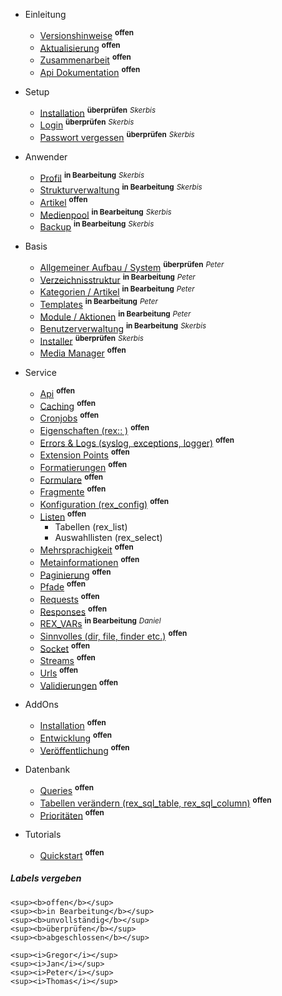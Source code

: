- Einleitung
    - [Versionshinweise](/{{path}}/{{version}}/versionshinweise) <sup><b>offen</b></sup>
    - [Aktualisierung](/{{path}}/{{version}}/aktualisierung) <sup><b>offen</b></sup>
    - [Zusammenarbeit](/{{path}}/{{version}}/zusammenarbeit) <sup><b>offen</b></sup>
    - [Api Dokumentation](/docs/master/) <sup><b>offen</b></sup>

- Setup
    - [Installation](/{{path}}/{{version}}/installation) <sup><b>überprüfen</b></sup> <sup><i>Skerbis</i></sup>
    - [Login](/{{path}}/{{version}}/login) <sup><b>überprüfen</b></sup> <sup><i>Skerbis</i></sup>
    - [Passwort vergessen](/{{path}}/{{version}}/passwort-vergessen) <sup><b>überprüfen</b></sup> <sup><i>Skerbis</i></sup>

- Anwender
    - [Profil](/{{path}}/{{version}}/profil) <sup><b>in Bearbeitung</b></sup> <sup><i>Skerbis</i></sup>
    - [Strukturverwaltung](/{{path}}/{{version}}/strukturverwaltung) <sup><b>in Bearbeitung</b></sup> <sup><i>Skerbis</i></sup>
    - [Artikel](/{{path}}/{{version}}/artikel) <sup><b>offen</b></sup>
    - [Medienpool](/{{path}}/{{version}}/medienpool) <sup><b>in Bearbeitung</b></sup> <sup><i>Skerbis</i></sup>
    - [Backup](/{{path}}/{{version}}/backup) <sup><b>in Bearbeitung</b></sup> <sup><i>Skerbis</i></sup>

- Basis
    - [Allgemeiner Aufbau / System](/{{path}}/{{version}}/system) <sup><b>überprüfen</b></sup> <sup><i>Peter</i></sup>
    - [Verzeichnisstruktur](/{{path}}/{{version}}/verzeichnisstruktur) <sup><b>in Bearbeitung</b></sup> <sup><i>Peter</i></sup>
    - [Kategorien / Artikel](/{{path}}/{{version}}/kategorien-artikel) <sup><b>in Bearbeitung</b></sup> <sup><i>Peter</i></sup>
    - [Templates](/{{path}}/{{version}}/templates) <sup><b>in Bearbeitung</b></sup> <sup><i>Peter</i></sup>
    - [Module / Aktionen](/{{path}}/{{version}}/module-aktionen) <sup><b>in Bearbeitung</b></sup> <sup><i>Peter</i></sup>
    - [Benutzerverwaltung](/{{path}}/{{version}}/benutzerverwaltung) <sup><b>in Bearbeitung</b></sup> <sup><i>Skerbis</i></sup>
    - [Installer](/{{path}}/{{version}}/installer) <sup><b>überprüfen</b></sup> <sup><i>Skerbis</i></sup>
    - [Media Manager](/{{path}}/{{version}}/media-manager) <sup><b>offen</b></sup>

- Service
    - [Api](/{{path}}/{{version}}/api) <sup><b>offen</b></sup>
    - [Caching](/{{path}}/{{version}}/caching) <sup><b>offen</b></sup>
    - [Cronjobs](/{{path}}/{{version}}/cronjobs) <sup><b>offen</b></sup>
    - [Eigenschaften (rex:: )](/{{path}}/{{version}}/eigenschaften) <sup><b>offen</b></sup>
    - [Errors & Logs (syslog, exceptions, logger)](/{{path}}/{{version}}/errors) <sup><b>offen</b></sup>
    - [Extension Points](/{{path}}/{{version}}/extension-points) <sup><b>offen</b></sup>
    - [Formatierungen](/{{path}}/{{version}}/formatierungen) <sup><b>offen</b></sup>
    - [Formulare](/{{path}}/{{version}}/formulare) <sup><b>offen</b></sup>
    - [Fragmente](/{{path}}/{{version}}/fragmente) <sup><b>offen</b></sup>
    - [Konfiguration (rex_config)](/{{path}}/{{version}}/konfiguration) <sup><b>offen</b></sup>
    - [Listen](/{{path}}/{{version}}/listen) <sup><b>offen</b></sup>
        - Tabellen (rex_list)
        - Auswahllisten (rex_select)
    - [Mehrsprachigkeit](/{{path}}/{{version}}/mehrsprachigkeit) <sup><b>offen</b></sup>
    - [Metainformationen](/{{path}}/{{version}}/metainformationen) <sup><b>offen</b></sup>
    - [Paginierung](/{{path}}/{{version}}/paginierung) <sup><b>offen</b></sup>
    - [Pfade](/{{path}}/{{version}}/pfade) <sup><b>offen</b></sup>
    - [Requests](/{{path}}/{{version}}/requests) <sup><b>offen</b></sup>
    - [Responses](/{{path}}/{{version}}/responses) <sup><b>offen</b></sup>
    - [REX_VARs](/{{path}}/{{version}}/redaxo-variablen) <sup><b>in Bearbeitung</b></sup> <sup><i>Daniel</i></sup>
    - [Sinnvolles (dir, file, finder etc.)](/{{path}}/{{version}}/sinnvolles) <sup><b>offen</b></sup>
    - [Socket](/{{path}}/{{version}}/socket) <sup><b>offen</b></sup>
    - [Streams](/{{path}}/{{version}}/streams) <sup><b>offen</b></sup>
    - [Urls](/{{path}}/{{version}}/urls) <sup><b>offen</b></sup>
    - [Validierungen](/{{path}}/{{version}}/validierungen) <sup><b>offen</b></sup>

- AddOns
    - [Installation](/{{path}}/{{version}}/addon-installation) <sup><b>offen</b></sup>
    - [Entwicklung](/{{path}}/{{version}}/addon-entwicklung) <sup><b>offen</b></sup>
    - [Veröffentlichung](/{{path}}/{{version}}/addon-veroeffentlichung) <sup><b>offen</b></sup>

- Datenbank
    - [Queries](/{{path}}/{{version}}/datenbank-queries) <sup><b>offen</b></sup>
    - [Tabellen verändern (rex_sql_table, rex_sql_column)](/{{path}}/{{version}}/datenbank-tabellen) <sup><b>offen</b></sup>
    - [Prioritäten](/{{path}}/{{version}}/datenbank-prioritaeten) <sup><b>offen</b></sup>

- Tutorials
    - [Quickstart](/{{path}}/{{version}}/tutorial-quickstart) <sup><b>offen</b></sup>



##### Labels vergeben

```
<sup><b>offen</b></sup>
<sup><b>in Bearbeitung</b></sup>
<sup><b>unvollständig</b></sup>
<sup><b>überprüfen</b></sup>
<sup><b>abgeschlossen</b></sup>

<sup><i>Gregor</i></sup>
<sup><i>Jan</i></sup>
<sup><i>Peter</i></sup>
<sup><i>Thomas</i></sup>
```
